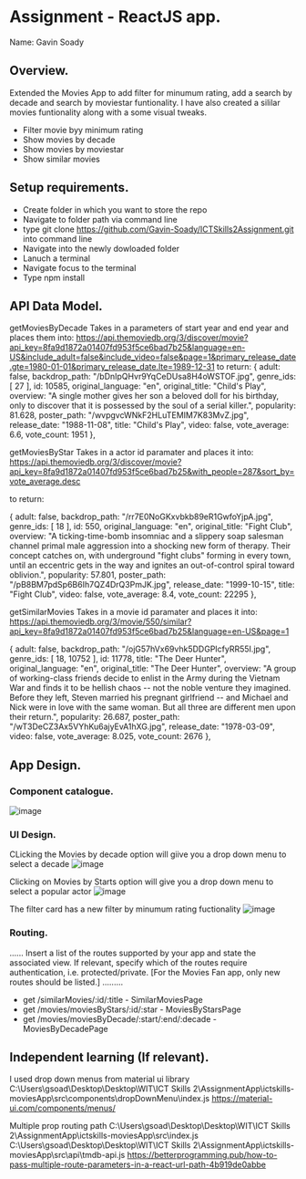 # Assignment - ReactJS app.

Name: Gavin Soady

## Overview.

Extended the Movies App to add filter for minumum rating, add a search by decade and search by moviestar funtionality. I have also created a sililar movies funtionality along with a some visual tweaks.

 
 + Filter movie byy minimum rating
 + Show movies by decade
 + Show movies by moviestar
 + Show similar movies

## Setup requirements.
+ Create folder in which you want to store the repo
+ Navigate to folder path via command line
+ type git clone https://github.com/Gavin-Soady/ICTSkills2Assignment.git into command line
+ Navigate into the newly dowloaded folder
+ Lanuch a terminal
+ Navigate focus to the terminal
+ Type npm install

## API Data Model.

getMoviesByDecade
Takes in a parameters of start year and end year and places them into:
https://api.themoviedb.org/3/discover/movie?api_key=8fa9d1872a01407fd953f5ce6bad7b25&language=en-US&include_adult=false&include_video=false&page=1&primary_release_date.gte=1980-01-01&primary_release_date.lte=1989-12-31
to return:
{
adult: false,
backdrop_path: "/bDnIpQHvr9YqCeDUsa8H4oWSTOF.jpg",
genre_ids: [
27
],
id: 10585,
original_language: "en",
original_title: "Child's Play",
overview: "A single mother gives her son a beloved doll for his birthday, only to discover that it is possessed by the soul of a serial killer.",
popularity: 81.628,
poster_path: "/wvpgvcWNkF2HLuTEMIM7K83MvZ.jpg",
release_date: "1988-11-08",
title: "Child's Play",
video: false,
vote_average: 6.6,
vote_count: 1951
},
 
getMoviesByStar
Takes in a actor id paramater and places it into:
   https://api.themoviedb.org/3/discover/movie?api_key=8fa9d1872a01407fd953f5ce6bad7b25&with_people=287&sort_by=vote_average.desc

to return:

{
adult: false,
backdrop_path: "/rr7E0NoGKxvbkb89eR1GwfoYjpA.jpg",
genre_ids: [
18
],
id: 550,
original_language: "en",
original_title: "Fight Club",
overview: "A ticking-time-bomb insomniac and a slippery soap salesman channel primal male aggression into a shocking new form of therapy. Their concept catches on, with underground "fight clubs" forming in every town, until an eccentric gets in the way and ignites an out-of-control spiral toward oblivion.",
popularity: 57.801,
poster_path: "/pB8BM7pdSp6B6Ih7QZ4DrQ3PmJK.jpg",
release_date: "1999-10-15",
title: "Fight Club",
video: false,
vote_average: 8.4,
vote_count: 22295
},

getSimilarMovies
Takes in a movie id paramater and places it into:
https://api.themoviedb.org/3/movie/550/similar?api_key=8fa9d1872a01407fd953f5ce6bad7b25&language=en-US&page=1

{
adult: false,
backdrop_path: "/ojG57hVx69vhk5DDGPIcfyRR55I.jpg",
genre_ids: [
18,
10752
],
id: 11778,
title: "The Deer Hunter",
original_language: "en",
original_title: "The Deer Hunter",
overview: "A group of working-class friends decide to enlist in the Army during the Vietnam War and finds it to be hellish chaos -- not the noble venture they imagined. Before they left, Steven married his pregnant girlfriend -- and Michael and Nick were in love with the same woman. But all three are different men upon their return.",
popularity: 26.687,
poster_path: "/wT3DeCZ3Ax5VYhKu6ajyEvA1hXG.jpg",
release_date: "1978-03-09",
video: false,
vote_average: 8.025,
vote_count: 2676
},

## App Design.

### Component catalogue.


![image](https://user-images.githubusercontent.com/60347182/131417426-f515ab38-04ca-43ea-a510-2e387f16ed0e.png)


### UI Design.
CLicking the Movies by decade option will giive you a drop down menu to select a decade
![image](https://user-images.githubusercontent.com/60347182/131417831-519d828c-1532-4d2d-9218-8892b2071694.png)

Clicking on Movies by Starts option will give you a drop down menu to select a popular actor
![image](https://user-images.githubusercontent.com/60347182/131418049-635c69ed-d6b6-419c-bb4b-9c9c8b7c93bc.png)

The filter card has a new filter by minumum rating fuctionality
![image](https://user-images.githubusercontent.com/60347182/131418207-2d1e5cbc-5f19-4365-9c87-403c15551ceb.png)


### Routing.

...... Insert a list of the routes supported by your app and state the associated view. If relevant, specify which of the routes require authentication, i.e. protected/private. [For the Movies Fan app, only new routes should be listed.] ......... 

+ get /similarMovies/:id/:title  - SimilarMoviesPage
+ get /movies/moviesByStars/:id/:star  - MoviesByStarsPage
+ get /movies/moviesByDecade/:start/:end/:decade - MoviesByDecadePage


## Independent learning (If relevant).
I used drop down menus from material ui library
C:\Users\gsoad\Desktop\Desktop\WIT\ICT Skills 2\AssignmentApp\ictskills-moviesApp\src\components\dropDownMenu\index.js
https://material-ui.com/components/menus/

Multiple prop routing path
C:\Users\gsoad\Desktop\Desktop\WIT\ICT Skills 2\AssignmentApp\ictskills-moviesApp\src\index.js
C:\Users\gsoad\Desktop\Desktop\WIT\ICT Skills 2\AssignmentApp\ictskills-moviesApp\src\api\tmdb-api.js
https://betterprogramming.pub/how-to-pass-multiple-route-parameters-in-a-react-url-path-4b919de0abbe
